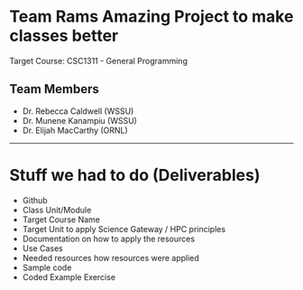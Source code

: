 # Team Rams Amazing Project to make classes better


Target Course: CSC1311 - General Programming

## Team Members
* Dr. Rebecca Caldwell (WSSU)
* Dr. Munene Kanampiu (WSSU)
* Dr. Elijah MacCarthy (ORNL)

---
# Stuff we had to do (Deliverables)
* Github
 * Class Unit/Module
 * Target Course Name
 * Target Unit to apply Science Gateway / HPC principles
 * Documentation on how to apply the resources
 * Use Cases
 * Needed resources how resources were applied
* Sample code
 * Coded Example Exercise

